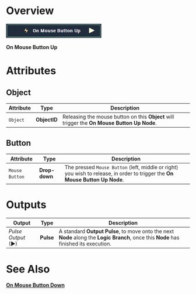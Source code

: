 # Overview

![The On Mouse Button Up Node.](../../../.gitbook/assets/toolbox/incari/events/OnMouseButtonUpNode.PNG)

**On Mouse Button Up**

# Attributes

## Object
|Attribute|Type|Description|
|---|---|---|
|`Object`|**ObjectID**|Releasing the mouse button on this **Object** will trigger the **On Mouse Button Up Node**.|

## Button
|Attribute|Type|Description|
|---|---|---|
|`Mouse Button`|**Drop-down**|The pressed `Mouse Button` (left, middle or right) you wish to release, in order to trigger the **On Mouse Button Up Node**. |

# Outputs

|Output|Type|Description|
|---|---|---|
|*Pulse Output* (►)|**Pulse**|A standard **Output Pulse**, to move onto the next **Node** along the **Logic Branch**, once this **Node** has finished its execution.|

# See Also
[**On Mouse Button Down**](on-mouse-button-down.md)

